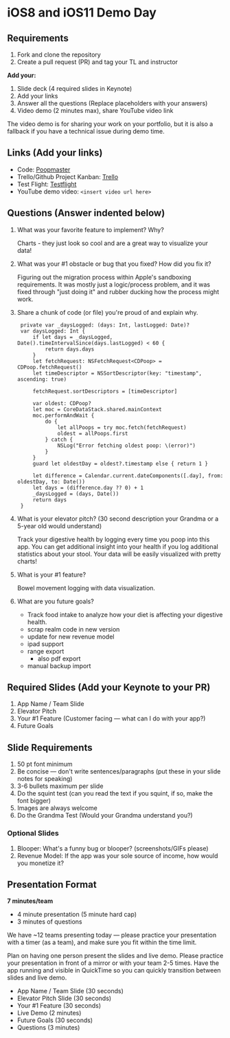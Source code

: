 # iOS8 and iOS11 Demo Day

## Requirements

1. Fork and clone the repository
2. Create a pull request (PR) and tag your TL and instructor

**Add your:**

1. Slide deck (4 required slides in Keynote)
2. Add your links
3. Answer all the questions (Replace placeholders with your answers)
4. Video demo (2 minutes max), share YouTube video link

The video demo is for sharing your work on your portfolio, but it is also a fallback if you have a technical issue during demo time.

## Links (Add your links)

* Code: [Poopmaster](https://github.com/mredig/Poopmaster)
* Trello/Github Project Kanban: [Trello](https://trello.com/invite/b/CHICMbjN/cbe78ac10b15a9d7d1c7b809562fad8a/poopmaster)
* Test Flight: [Testflight](https://testflight.apple.com/join/Dt85uyxu)
* YouTube demo video: `<insert video url here>`

## Questions (Answer indented below)

1. What was your favorite feature to implement? Why?

    Charts - they just look so cool and are a great way to visualize your data!

2. What was your #1 obstacle or bug that you fixed? How did you fix it?

    Figuring out the migration process within Apple's sandboxing requirements. It was mostly just a logic/process problem, and it was fixed through "just doing it" and rubber ducking how the process might work. 
  
3. Share a chunk of code (or file) you're proud of and explain why.

	    private var _daysLogged: (days: Int, lastLogged: Date)?
		var daysLogged: Int {
			if let days = _daysLogged, Date().timeIntervalSince(days.lastLogged) < 60 {
				return days.days
			}
			let fetchRequest: NSFetchRequest<CDPoop> = CDPoop.fetchRequest()
			let timeDescriptor = NSSortDescriptor(key: "timestamp", ascending: true)

			fetchRequest.sortDescriptors = [timeDescriptor]

			var oldest: CDPoop?
			let moc = CoreDataStack.shared.mainContext
			moc.performAndWait {
				do {
					let allPoops = try moc.fetch(fetchRequest)
					oldest = allPoops.first
				} catch {
					NSLog("Error fetching oldest poop: \(error)")
				}
			}
			guard let oldestDay = oldest?.timestamp else { return 1 }

			let difference = Calendar.current.dateComponents([.day], from: oldestDay, to: Date())
			let days = (difference.day ?? 0) + 1
			_daysLogged = (days, Date())
			return days
		}

  
4. What is your elevator pitch? (30 second description your Grandma or a 5-year old would understand)

    Track your digestive health by logging every time you poop into this app. You can get additional insight into your health if you log additional statistics about your stool. Your data will be easily visualized with pretty charts!
  
5. What is your #1 feature?

    Bowel movement logging with data visualization.
  
6. What are you future goals?

    * Track food intake to analyze how your diet is affecting your digestive health.
    * scrap realm code in new version
    * update for new revenue model
    * ipad support
    * range export
    	* also pdf export
    * manual backup import

## Required Slides (Add your Keynote to your PR)

1. App Name / Team Slide
2. Elevator Pitch
3. Your #1 Feature (Customer facing — what can I do with your app?)
4. Future Goals

## Slide Requirements

1. 50 pt font minimum
2. Be concise — don't write sentences/paragraphs (put these in your slide notes for speaking)
3. 3-6 bullets maximum per slide
4. Do the squint test (can you read the text if you squint, if so, make the font bigger)
6. Images are always welcome
7. Do the Grandma Test (Would your Grandma understand you?)

### Optional Slides

1. Blooper: What's a funny bug or blooper? (screenshots/GIFs please)
2. Revenue Model: If the app was your sole source of income, how would you monetize it?

## Presentation Format

**7 minutes/team**

* 4 minute presentation (5 minute hard cap)
* 3 minutes of questions

We have ~12 teams presenting today — please practice your presentation with a timer (as a team), and make sure you fit within the time limit.

Plan on having one person present the slides and live demo. Please practice your presentation in front of a mirror or with your team 2-5 times. Have the app running and visible in QuickTime so you can quickly transition between slides and live demo.

* App Name / Team Slide (30 seconds)
* Elevator Pitch Slide (30 seconds)
* Your #1 Feature (30 seconds)
* Live Demo (2 minutes)
* Future Goals (30 seconds)
* Questions (3 minutes)
